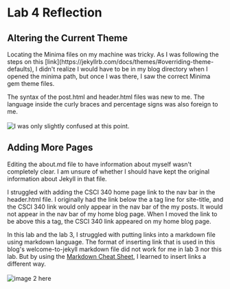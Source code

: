 # Lab 4 Reflection

<h2>Altering the Current Theme</h2>
Locating the Minima files on my machine was tricky. As I was following the steps on this [link](https://jekyllrb.com/docs/themes/#overriding-theme-defaults), I didn't realize I would have to be in my blog directory when I opened the minima path, but once I was there, I saw the correct Minima gem theme files.

The syntax of the post.html and header.html files was new to me. The language inside the curly braces and percentage signs was also foreign to me.
<br><br>
![I was only slightly confused at this point.](/blog/images/perplexed.png)

<h2>Adding More Pages</h2>
Editing the about.md file to have information about myself wasn't completely clear. I am unsure of whether I should have kept the original information about Jekyll in that file.

I struggled with adding the CSCI 340 home page link to the nav bar in the header.html file. I originally had the link below the a tag line for site-title, and the CSCI 340 link would only appear in the nav bar of the my posts. It would not appear in the nav bar of my home blog page. When I moved the link to be above this a tag, the CSCI 340 link appeared on my home blog page.

In this lab and the lab 3, I struggled with putting links into a markdown file using markdown language. The format of inserting link that is used in this blog's welcome-to-jekyll markdown file did not work for me in lab 3 nor this lab. But by using the [Markdown Cheat Sheet](https://www.markdownguide.org/cheat-sheet/), I learned to insert links a different way.
<br><br>
![image 2 here](blog/images/success.png)
